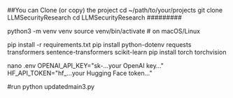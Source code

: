 ##You can Clone (or copy) the project
cd ~/path/to/your/projects
git clone <your-repo-url> LLMSecurityResearch
cd LLMSecurityResearch
#########



python3 -m venv venv
source venv/bin/activate     # on macOS/Linux

pip install -r requirements.txt
pip install python-dotenv requests transformers sentence-transformers scikit-learn
pip install torch torchvision 

nano .env
OPENAI_API_KEY="sk-…your OpenAI key…"
HF_API_TOKEN="hf_…your Hugging Face token…"

#run
python updatedmain3.py



